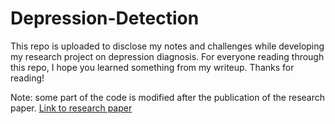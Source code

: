 # Depression-Detection

This repo is uploaded to disclose my notes and challenges while developing my research project on depression diagnosis. For everyone reading through this repo, I hope you learned something from my writeup. Thanks for reading!

Note: some part of the code is modified after the publication of the research paper.
[Link to research paper](https://scholar.google.com/citations?view_op=view_citation&hl=en&user=miPGurwAAAAJ&citation_for_view=miPGurwAAAAJ:d1gkVwhDpl0C)
